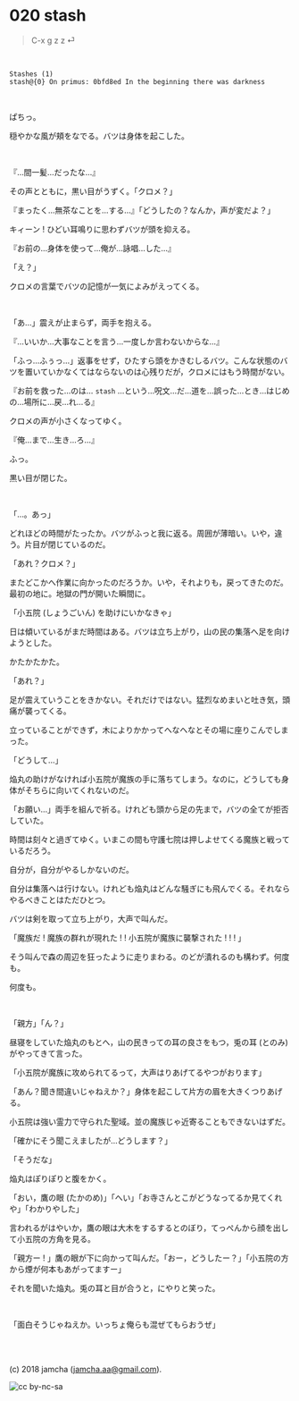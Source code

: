 

# 020 stash

> C-x g z z ⏎  

<br>  

    Stashes (1)
    stash@{0} On primus: 0bfd8ed In the beginning there was darkness

<br>  

ぱちっ。  

穏やかな風が頬をなでる。バツは身体を起こした。  

<br>  

『…間一髪…だったな…』  

その声とともに，黒い目がうずく。「クロメ？」  

『まったく…無茶なことを…する…』「どうしたの？なんか，声が変だよ？」  

キィーン ! ひどい耳鳴りに思わずバツが頭を抑える。  

『お前の…身体を使って…俺が…詠唱…した…』  

「え？」  

クロメの言葉でバツの記憶が一気によみがえってくる。  

<br>  

「あ…」震えが止まらず，両手を抱える。  

『…いいか…大事なことを言う…一度しか言わないからな…』  

「ふっ…ふぅっ…」返事をせず，ひたすら頭をかきむしるバツ。こんな状態のバツを置いていかなくてはならないのは心残りだが，クロメにはもう時間がない。  

『お前を救った…のは… `stash` …という…呪文…だ…道を…誤った…とき…はじめの…場所に…戻…れ…る』  

クロメの声が小さくなってゆく。  

『俺…まで…生き…ろ…』  

ふっ。  

黒い目が閉じた。  

<br>  

「…。あっ」  

どれほどの時間がたったか。バツがふっと我に返る。周囲が薄暗い。いや，違う。片目が閉じているのだ。  

「あれ？クロメ？」  

またどこかへ作業に向かったのだろうか。いや，それよりも，戻ってきたのだ。最初の地に。地獄の門が開いた瞬間に。  

「小五院 (しょうごいん) を助けにいかなきゃ」  

日は傾いているがまだ時間はある。バツは立ち上がり，山の民の集落へ足を向けようとした。  

かたかたかた。  

「あれ？」  

足が震えていうことをきかない。それだけではない。猛烈なめまいと吐き気，頭痛が襲ってくる。  

立っていることができず，木によりかかってへなへなとその場に座りこんでしまった。  

「どうして…」  

焔丸の助けがなければ小五院が魔族の手に落ちてしまう。なのに，どうしても身体がそちらに向いてくれないのだ。  

「お願い…」両手を組んで祈る。けれども頭から足の先まで，バツの全てが拒否していた。  

時間は刻々と過ぎてゆく。いまこの間も守護七院は押しよせてくる魔族と戦っているだろう。  

自分が，自分がやるしかないのだ。  

自分は集落へは行けない。けれども焔丸はどんな騒ぎにも飛んでくる。それならやるべきことはただひとつ。  

バツは剣を取って立ち上がり，大声で叫んだ。  

「魔族だ ! 魔族の群れが現れた ! ! 小五院が魔族に襲撃された ! ! ! 」  

そう叫んで森の周辺を狂ったように走りまわる。のどが潰れるのも構わず。何度も。  

何度も。  

<br>  

「親方」「ん？」  

昼寝をしていた焔丸のもとへ，山の民きっての耳の良さをもつ，兎の耳 (とのみ) がやってきて言った。  

「小五院が魔族に攻められてるって，大声はりあげてるやつがおります」  

「あん？聞き間違いじゃねえか？」身体を起こして片方の眉を大きくつりあげる。  

小五院は強い霊力で守られた聖域。並の魔族じゃ近寄ることもできないはずだ。  

「確かにそう聞こえましたが…どうします？」  

「そうだな」  

焔丸はぽりぽりと腹をかく。  

「おい，鷹の眼 (たかのめ)」「へい」「お寺さんとこがどうなってるか見てくれや」「わかりやした」  

言われるがはやいか，鷹の眼は大木をするするとのぼり，てっぺんから顔を出して小五院の方角を見る。  

「親方ー ! 」鷹の眼が下に向かって叫んだ。「おー，どうしたー？」「小五院の方から煙が何本もあがってますー」  

それを聞いた焔丸。兎の耳と目が合うと，にやりと笑った。  

<br>  

「面白そうじゃねえか。いっちょ俺らも混ぜてもらおうぜ」  

<br>  
<br>  

(c) 2018 jamcha (jamcha.aa@gmail.com).  

![cc by-nc-sa](https://i.creativecommons.org/l/by-nc-sa/4.0/88x31.png)  

